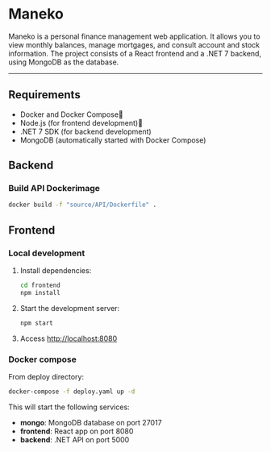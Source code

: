 # Maneko

Maneko is a personal finance management web application. It allows you to view monthly balances, manage mortgages, and consult account and stock information. The project consists of a React frontend and a .NET 7 backend, using MongoDB as the database.

---
## Requirements

- Docker and Docker Compose🐋
- Node.js (for frontend development)🍃
- .NET 7 SDK (for backend development)
- MongoDB (automatically started with Docker Compose)


## Backend 

### Build API Dockerimage 

```bash
docker build -f "source/API/Dockerfile" .
```


## Frontend

### Local development

1. Install dependencies:
    ```bash
    cd frontend
    npm install
    ```
2. Start the development server:
    ```bash
    npm start
    ```
3. Access [http://localhost:8080](http://localhost:8080)

### Docker compose 

From deploy directory:
```bash
docker-compose -f deploy.yaml up -d
```

This will start the following services:
- **mongo**: MongoDB database on port 27017
- **frontend**: React app on port 8080
- **backend**: .NET API on port 5000

